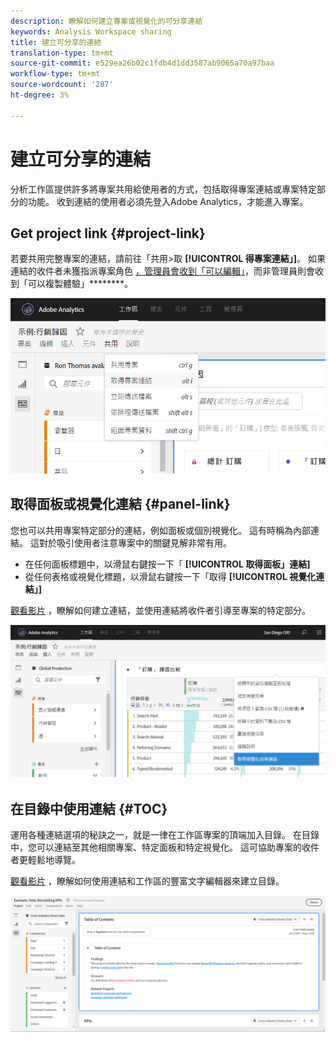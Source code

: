 ```yaml
---
description: 瞭解如何建立專案或視覺化的可分享連結
keywords: Analysis Workspace sharing
title: 建立可分享的連結
translation-type: tm+mt
source-git-commit: e529ea26b02c1fdb4d1dd3587ab9065a70a97baa
workflow-type: tm+mt
source-wordcount: '287'
ht-degree: 3%

---
```



# 建立可分享的連結

分析工作區提供許多將專案共用給使用者的方式，包括取得專案連結或專案特定部分的功能。 收到連結的使用者必須先登入Adobe Analytics，才能進入專案。

## Get project link {#project-link}

若要共用完整專案的連結，請前往「共用>取 **[!UICONTROL 得專案連結」]**。 如果連結的收件者未獲指派專案角色 [，管理員會收到「可以編輯」](https://docs.adobe.com/content/help/zh-Hant/analytics/analyze/analysis-workspace/curate-share/share-projects.html)，而非管理員則會收到「可以複製體驗」********。

![](assets/get-project-link.png)

## 取得面板或視覺化連結 {#panel-link}

您也可以共用專案特定部分的連結，例如面板或個別視覺化。 這有時稱為內部連結。 這對於吸引使用者注意專案中的關鍵見解非常有用。

* 在任何面板標題中，以滑鼠右鍵按一下「 **[!UICONTROL 取得面板」連結]**
* 從任何表格或視覺化標題，以滑鼠右鍵按一下「取得 **[!UICONTROL 視覺化連結」]**

[觀看影片](https://www.youtube.com/watch?v=lvmAdKNfWQw) ，瞭解如何建立連結，並使用連結將收件者引導至專案的特定部分。

![](assets/get-viz-link.png)

## 在目錄中使用連結 {#TOC}

運用各種連結選項的秘訣之一，就是一律在工作區專案的頂端加入目錄。 在目錄中，您可以連結至其他相關專案、特定面板和特定視覺化。 這可協助專案的收件者更輕鬆地導覽。

[觀看影片](https://www.youtube.com/watch?v=Xo6fTguWm-M) ，瞭解如何使用連結和工作區的豐富文字編輯器來建立目錄。

![](assets/toc.png)